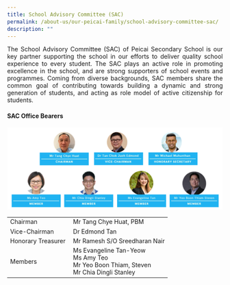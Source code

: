 ```yaml
---
title: School Advisory Committee (SAC)
permalink: /about-us/our-peicai-family/school-advisory-committee-sac/
description: ""
---
```

<p align="justify">The School Advisory Committee (SAC) of Peicai Secondary School is our key partner supporting the school in our efforts to deliver quality school experience to every student. The SAC plays an active role in promoting excellence in the school, and are strong supporters of school events and programmes. Coming from diverse backgrounds, SAC members share the common goal of contributing towards building a dynamic and strong generation of students, and acting as role model of active citizenship for students.
<h4><strong>SAC Office Bearers</strong></h4>
<img src="/images/sac.png">
<table>
<tbody>
<tr>
<td>Chairman</td>
<td>Mr Tang Chye Huat, PBM</td>
</tr>
<tr>
<td>Vice-Chairman&nbsp;</td>
<td>Dr Edmond Tan</td>
</tr>
<tr>
<td>Honorary Treasurer&nbsp;</td>
<td>Mr Ramesh S/O Sreedharan Nair</td>
</tr>
<tr>
<td>Members</td>
<td>Ms Evangeline Tan-Yeow<br />Ms Amy Teo<br />Mr Yeo Boon Thiam, Steven&nbsp;<br />Mr Chia Dingli Stanley</td>
</tr>
</tbody>
</table>